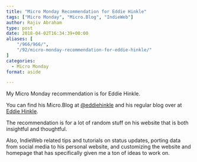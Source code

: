 ```yaml
---
title: "Micro Monday Recommendation for Eddie Hinkle"
tags: ["Micro Monday", "Micro.Blog", "IndieWeb"]
author: Rajiv Abraham
type: post
date: 2018-04-02T16:34:39+00:00
aliases: [
    "/966/966/",
    "/92/micro-monday-recommendation-for-eddie-hinkle/"
]
categories:
  - Micro Monday
format: aside

---
```

<p style="text-align: left;">
  My Micro Monday recommendation is for Eddie Hinkle.
</p>

<p style="text-align: left;">
  You can find his Micro.Blog at <a href="https://micro.blog/eddiehinkle" target="_blank" rel="noopener">@eddiehinkle</a> and his regular blog over at <a href="https://eddiehinkle.com/" target="_blank" rel="noopener">Eddie Hinkle</a>.
</p>

<p style="text-align: left;">
  The recommendation is for a lot of random stuff on his website that is both insightful and thoughtful.
</p>

<p style="text-align: left;">
  Also, IndieWeb related tips and tutorials on status updates, porting data from social media to his personal website, and customizing the website and homepage that has specifically given me a ton of ideas to work on.
</p>